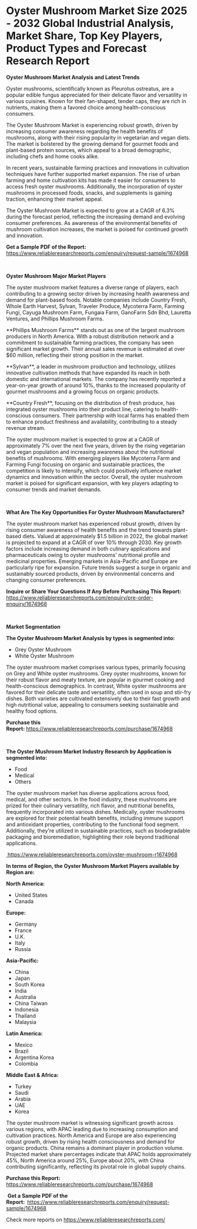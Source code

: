 <p><h1>Oyster Mushroom Market Size 2025 - 2032 Global Industrial Analysis, Market Share, Top Key Players, Product Types and Forecast Research Report</h1></p><p><strong>Oyster Mushroom Market Analysis and Latest Trends</strong></p>
<p><p>Oyster mushrooms, scientifically known as Pleurotus ostreatus, are a popular edible fungus appreciated for their delicate flavor and versatility in various cuisines. Known for their fan-shaped, tender caps, they are rich in nutrients, making them a favored choice among health-conscious consumers.</p><p>The Oyster Mushroom Market is experiencing robust growth, driven by increasing consumer awareness regarding the health benefits of mushrooms, along with their rising popularity in vegetarian and vegan diets. The market is bolstered by the growing demand for gourmet foods and plant-based protein sources, which appeal to a broad demographic, including chefs and home cooks alike.</p><p>In recent years, sustainable farming practices and innovations in cultivation techniques have further supported market expansion. The rise of urban farming and home cultivation kits has made it easier for consumers to access fresh oyster mushrooms. Additionally, the incorporation of oyster mushrooms in processed foods, snacks, and supplements is gaining traction, enhancing their market appeal.</p><p>The Oyster Mushroom Market is expected to grow at a CAGR of 6.3% during the forecast period, reflecting the increasing demand and evolving consumer preferences. As awareness of the environmental benefits of mushroom cultivation increases, the market is poised for continued growth and innovation.</p></p>
<p><strong>Get a Sample PDF of the Report:&nbsp;</strong> <a href="https://www.reliableresearchreports.com/enquiry/request-sample/1674968?utm_campaign=2199&utm_medium=2&utm_source=Github&utm_content=ia&utm_term=14022025&utm_id=oyster-mushroom">https://www.reliableresearchreports.com/enquiry/request-sample/1674968</a></p>
<p>&nbsp;</p>
<p><strong>Oyster Mushroom Major Market Players</strong></p>
<p><p>The oyster mushroom market features a diverse range of players, each contributing to a growing sector driven by increasing health awareness and demand for plant-based foods. Notable companies include Country Fresh, Whole Earth Harvest, Sylvan, Traveler Produce, Mycoterra Farm, Farming Fungi, Cayuga Mushroom Farm, Fungaia Farm, GanoFarm Sdn Bhd, Lauretta Ventures, and Phillips Mushroom Farms.</p><p>**Phillips Mushroom Farms** stands out as one of the largest mushroom producers in North America. With a robust distribution network and a commitment to sustainable farming practices, the company has seen significant market growth. Their annual sales revenue is estimated at over $60 million, reflecting their strong position in the market.</p><p>**Sylvan**, a leader in mushroom production and technology, utilizes innovative cultivation methods that have expanded its reach in both domestic and international markets. The company has recently reported a year-on-year growth of around 10%, thanks to the increased popularity of gourmet mushrooms and a growing focus on organic products.</p><p>**Country Fresh**, focusing on the distribution of fresh produce, has integrated oyster mushrooms into their product line, catering to health-conscious consumers. Their partnership with local farms has enabled them to enhance product freshness and availability, contributing to a steady revenue stream.</p><p>The oyster mushroom market is expected to grow at a CAGR of approximately 7% over the next five years, driven by the rising vegetarian and vegan population and increasing awareness about the nutritional benefits of mushrooms. With emerging players like Mycoterra Farm and Farming Fungi focusing on organic and sustainable practices, the competition is likely to intensify, which could positively influence market dynamics and innovation within the sector. Overall, the oyster mushroom market is poised for significant expansion, with key players adapting to consumer trends and market demands.</p></p>
<p>&nbsp;</p>
<p><strong>What Are The Key Opportunities For Oyster Mushroom Manufacturers?</strong></p>
<p><p>The oyster mushroom market has experienced robust growth, driven by rising consumer awareness of health benefits and the trend towards plant-based diets. Valued at approximately $1.5 billion in 2022, the global market is projected to expand at a CAGR of over 10% through 2030. Key growth factors include increasing demand in both culinary applications and pharmaceuticals owing to oyster mushrooms' nutritional profile and medicinal properties. Emerging markets in Asia-Pacific and Europe are particularly ripe for expansion. Future trends suggest a surge in organic and sustainably sourced products, driven by environmental concerns and changing consumer preferences.</p></p>
<p><strong>Inquire or Share Your Questions If Any Before Purchasing This Report:</strong> <a href="https://www.reliableresearchreports.com/enquiry/pre-order-enquiry/1674968?utm_campaign=2199&utm_medium=2&utm_source=Github&utm_content=ia&utm_term=14022025&utm_id=oyster-mushroom">https://www.reliableresearchreports.com/enquiry/pre-order-enquiry/1674968</a></p>
<p>&nbsp;</p>
<p><strong>Market Segmentation</strong></p>
<p><strong>The Oyster Mushroom Market Analysis by types is segmented into:</strong></p>
<p><ul><li>Grey Oyster Mushroom</li><li>White Oyster Mushroom</li></ul></p>
<p><p>The oyster mushroom market comprises various types, primarily focusing on Grey and White oyster mushrooms. Grey oyster mushrooms, known for their robust flavor and meaty texture, are popular in gourmet cooking and health-conscious demographics. In contrast, White oyster mushrooms are favored for their delicate taste and versatility, often used in soup and stir-fry dishes. Both varieties are cultivated extensively due to their fast growth and high nutritional value, appealing to consumers seeking sustainable and healthy food options.</p></p>
<p><strong>Purchase this Report:&nbsp;</strong><a href="https://www.reliableresearchreports.com/purchase/1674968?utm_campaign=2199&utm_medium=2&utm_source=Github&utm_content=ia&utm_term=14022025&utm_id=oyster-mushroom">https://www.reliableresearchreports.com/purchase/1674968</a></p>
<p>&nbsp;</p>
<p><strong>The Oyster Mushroom Market Industry Research by Application is segmented into:</strong></p>
<p><ul><li>Food</li><li>Medical</li><li>Others</li></ul></p>
<p><p>The oyster mushroom market has diverse applications across food, medical, and other sectors. In the food industry, these mushrooms are prized for their culinary versatility, rich flavor, and nutritional benefits, frequently incorporated into various dishes. Medically, oyster mushrooms are explored for their potential health benefits, including immune support and antioxidant properties, contributing to the functional food segment. Additionally, they're utilized in sustainable practices, such as biodegradable packaging and bioremediation, highlighting their role beyond traditional applications.</p></p>
<p><a href="https://www.reliableresearchreports.com/oyster-mushroom-r1674968?utm_campaign=2199&utm_medium=2&utm_source=Github&utm_content=ia&utm_term=14022025&utm_id=oyster-mushroom">&nbsp;https://www.reliableresearchreports.com/oyster-mushroom-r1674968</a></p>
<p><strong>In terms of Region, the Oyster Mushroom Market Players available by Region are:</strong></p>
<p>
    <p> <strong> North America: </strong>
        <ul>
            <li>United States</li>
            <li>Canada</li>
        </ul>
        </p> 
    <p> <strong> Europe: </strong>
        <ul>
            <li>Germany</li>
            <li>France</li>
            <li>U.K.</li>
            <li>Italy</li>
            <li>Russia</li>
        </ul>
        </p> 
    <p> <strong> Asia-Pacific: </strong>
        <ul>
            <li>China</li>
            <li>Japan</li>
            <li>South Korea</li>
            <li>India</li>
            <li>Australia</li>
            <li>China Taiwan</li>
            <li>Indonesia</li>
            <li>Thailand</li>
            <li>Malaysia</li>
        </ul>
        </p> 
    <p> <strong> Latin America: </strong>
        <ul>
            <li>Mexico</li>
            <li>Brazil</li>
            <li>Argentina Korea</li>
            <li>Colombia</li>
        </ul>
        </p> 
    <p> <strong> Middle East & Africa: </strong>
        <ul>
            <li>Turkey</li>
            <li>Saudi</li>
            <li>Arabia</li>
            <li>UAE</li>
            <li>Korea</li>
        </ul>
    </p>
    </p>
<p><p>The oyster mushroom market is witnessing significant growth across various regions, with APAC leading due to increasing consumption and cultivation practices. North America and Europe are also experiencing robust growth, driven by rising health consciousness and demand for organic products. China remains a dominant player in production volume. Projected market share percentages indicate that APAC holds approximately 45%, North America around 25%, Europe about 20%, with China contributing significantly, reflecting its pivotal role in global supply chains.</p></p>
<p><strong>Purchase this Report: </strong><a href="https://www.reliableresearchreports.com/purchase/1674968?utm_campaign=2199&utm_medium=2&utm_source=Github&utm_content=ia&utm_term=14022025&utm_id=oyster-mushroom">https://www.reliableresearchreports.com/purchase/1674968</a></p>
<p>&nbsp;<strong>Get a Sample PDF of the Report:&nbsp;&nbsp;</strong><a href="https://www.reliableresearchreports.com/enquiry/request-sample/1674968?utm_campaign=2199&utm_medium=2&utm_source=Github&utm_content=ia&utm_term=14022025&utm_id=oyster-mushroom">https://www.reliableresearchreports.com/enquiry/request-sample/1674968</a></p>
<p><strong></strong></p>
<p>Check more reports on <a href="https://www.reliableresearchreports.com/?utm_campaign=2199&utm_medium=2&utm_source=Github&utm_content=ia&utm_term=14022025&utm_id=oyster-mushroom">https://www.reliableresearchreports.com/</a></p>